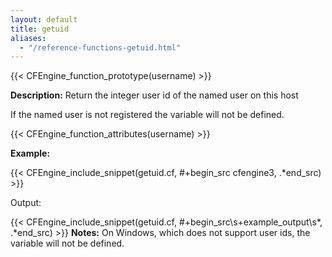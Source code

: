 ```yaml
---
layout: default
title: getuid
aliases:
  - "/reference-functions-getuid.html"
---
```


{{< CFEngine_function_prototype(username) >}}

**Description:** Return the integer user id of the named user on this host

If the named user is not registered the variable will not be defined.

{{< CFEngine_function_attributes(username) >}}

**Example:**

{{< CFEngine_include_snippet(getuid.cf, #\+begin_src cfengine3, .*end_src) >}}

Output:

{{< CFEngine_include_snippet(getuid.cf, #\+begin_src\s+example_output\s*, .*end_src) >}}
**Notes:**
On Windows, which does not support user ids, the variable will not
be defined.
